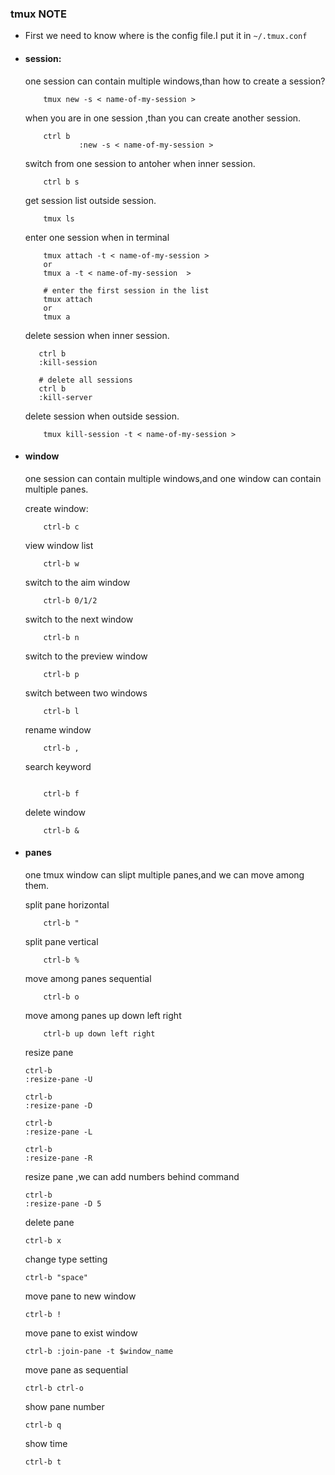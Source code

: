 ### tmux NOTE

+ First we need to know where is the config file.I put it in `~/.tmux.conf`
+ #### session:
    one session can contain multiple windows,than how to create a session?
    ```
        tmux new -s < name-of-my-session >
    ```
    when you are in one session ,than you can create another session.
    ```
        ctrl b
                :new -s < name-of-my-session >

    ```
    switch from one session to antoher when inner session.

    ```
        ctrl b s
    ```
    get session list outside session.
    ```
        tmux ls
    ```
    enter one session when in terminal
    ```
        tmux attach -t < name-of-my-session >
        or
        tmux a -t < name-of-my-session  >

        # enter the first session in the list
        tmux attach
        or
        tmux a
    ```
    delete session when inner session.
    ```
       ctrl b
       :kill-session

       # delete all sessions
       ctrl b
       :kill-server

    ```
    delete session when outside session.
    ```
        tmux kill-session -t < name-of-my-session >

    ```
+ #### window
    one session can contain multiple windows,and one window can contain multiple panes.

    create window:
    ```
        ctrl-b c

    ```
    view window list
    ```
        ctrl-b w

    ```
    switch to the aim window
    ```
        ctrl-b 0/1/2

    ```
    switch to the next window
    ```
        ctrl-b n

    ```
    switch to the preview window
    ```
        ctrl-b p

    ```
    switch between two windows
    ```
        ctrl-b l

    ```
    rename window
    ```
        ctrl-b ,

    ```
    search keyword
    ```

        ctrl-b f
    ```
    delete window
    ```
        ctrl-b &
    ```
+ #### panes
    one tmux window can slipt multiple panes,and we can move among them.
    
    split pane horizontal
    ```
        ctrl-b "

    ```
    split pane vertical

    ```
        ctrl-b %

    ```
    
    move among panes sequential
    ```
        ctrl-b o

    ```
    move among panes up down left right
    ```
        ctrl-b up down left right
    ```
    resize pane
    ```
    ctrl-b
    :resize-pane -U

    ctrl-b
    :resize-pane -D

    ctrl-b
    :resize-pane -L

    ctrl-b
    :resize-pane -R
    ```
    resize pane ,we can add numbers behind command
    ```
    ctrl-b
    :resize-pane -D 5
    ```
    delete pane
    ```
    ctrl-b x
    ```
    change type setting
    ```
    ctrl-b "space"
    ```
    move pane to new window
    ```
    ctrl-b !
    ```
    move pane to exist window
    ```
    ctrl-b :join-pane -t $window_name
    ```
    move pane as sequential
    ```
    ctrl-b ctrl-o
    ```
    show pane number
    ```
    ctrl-b q
    ```
    show time
    ```
    ctrl-b t
    ```
        

